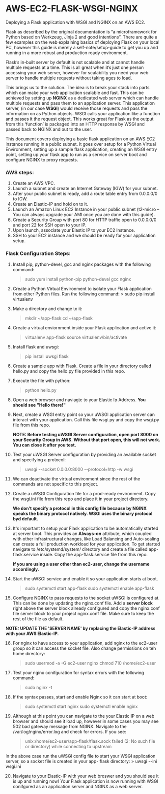 # AWS-EC2-FLASK-WSGI-NGINX
Deploying a Flask application with WSGI and NGINX on an AWS EC2.

Flask as described by the original documentation is “a microframework for Python based on Werkzeug, Jinja 2 and good intentions”. There are quite a few examples on the web explaining basics of deploying Flask on your local PC, however this guide is merely a self-note/setup-guide to get you up and running in a more robust and production ready environment.

Flask’s in-built server by default is not scalable and at cannot handle multiple requests at a time. This is all great when it’s just one person accessing your web server, however for scalability you need your web server to handle multiple requests without taking ages to load.

This brings us to the solution. The idea is to break your stack into parts which can make your web application scalable and fast. This can be achieved by setting up **NGINX** as a dedicated web server which can handle multiple requests and pass them to an application server. This application server, (in our case **WSGI**) would receive those requests and pass the information on as Python objects. WSGI calls your application like a function and passes it the request object. This works great for Flask as the output from this ‘function’ is packaged into an HTTP response by WSGI and passed back to NGINX and out to the user.
 
This document covers deploying a basic flask application on an AWS EC2 instance running in a public subnet. It goes over setup for a Python Virtual Environment, setting up a sample flask application, creating an WSGI entry point, setting up your flask app to run as a service on server boot and configure NGINX to proxy requests. 

### AWS steps:

   1.	Create an AWS VPC.
   2.	Launch a subnet and create an Internet Gateway (IGW) for your subnet.
   3.	After your public subnet is ready, add a route table entry from 0.0.0.0/0 to IGW.
   4.	Create an Elastic-IP and hold on to it.
   5.	Launch an Amazon Linux EC2 Instance in your public subnet (t2-micro – You can always upgrade your AMI once you are done       with this guide).
   6.	Create a Security Group with port 80 for HTTP traffic open to 0.0.0.0/0 and port 22 for SSH open to your IP.
   7.	Upon launch, associate your Elastic IP to your EC2 Instance.
   8.	SSH to your EC2 instance and we should be ready for your application setup.

### Flask Configuration Steps:

   1.	Install pip, python-devel, gcc and nginx packages with the following command:

      	>  sudo yum install python-pip python-devel gcc nginx

   2.	Create a Python Virtual Environment to isolate your Flask application from other Python files. Run the following command:
       >  sudo pip install virtualenv
   
   3. Make a directory and change to it:
       >  mkdir ~/app-flask
       >  cd ~/app-flask
       
   4. Create a virtual enviornment inside your Flask application and active it:
       >  virtualenv app-flask
       >  source virtualenv/bin/activate
       
   5. Install flask and uwsgi:
       >  pip install uwsgi flask
       
   6. Create a sample app with Flask. Create a file in your directory called hello.py and copy the hello.py file provided in this repo.
   
   7. Execute the file with python:
       >  python hello.py
       
   8. Open a web browser and naviagte to your Elastic Ip Address. **You should see "Hello there!"**    
   
   9. Next, create a WSGI entry point so your uWSGI application server can interact with your application. Call this file wsgi.py and copy the wsgi.py file from this repo. 
   
      **NOTE: Before testing uWSGI Server configuration, open port 8000 on your Security Group in AWS. Without that port open, this will not work. You can close it after you test.**
   
   10. Test your uWSGI Server configuration by providing an available socket and specifying a protocol:
       >  uwsgi --socket 0.0.0.0:8000 --protocol=http -w wsgi
       
   11. We can deactivate the virtual environment since the rest of the commands are not specific to this project.
   
   12. Create a uWSGI Configuration file for a prod-ready environment. Copy the wsgi.ini file from this repo and place it in your project directory. 
   
       **We don't specify a protocol in this config file because by NGINX speaks the binary protocol natively. WSGI uses the binary protocol byd default.**
   
   13. It's important to setup your Flask application to be automatically started at server boot. This provides an **Always-on** attribute, which coupled with other infrastructural changes, like Load Balancing and Auto-scaling can create a full production workload for your application. To get started navigate to /etc/systemd/system/ directory and create a file called app-flask.service inside. Copy the app-flask.service file from this repo.
   
       **If you are using a user other than ec2-user, change the username accordingly.**
       
   14. Start the uWSGI service and enable it so your application starts at boot.
       >  sudo systemctl start app-flask
       >  sudo systemctl enable app-flask
       
   15. Configure NGINX to pass requests to the socket uWSGI is configured at. This can be done by updating the nginx.conf file. Add a **server block** right above the server block already configured and copy the nginx.conf file server block to your project nginx.conf file. Make sure to keep the rest of the file as default.
   
   **NOTE: UPDATE THE 'SERVER NAME' by replacing the Elastic-IP address with your AWS Elastic-IP.**
   
   16. For nginx to have access to your application, add nginx to the ec2-user group so it can access the socket file. Also change permissions on teh home directory:
       >  sudo usermod -a -G ec2-user nginx
       >  chmod 710 /home/ec2-user
       
   17. Test your nginx conifguration for syntax errors with the following command:
       >  sudo nginx -t
       
   18. If the syntax passes, start and enable Nginx so it can start at boot:
       >  sudo systemctl start nginx
       >  sudo systemctl enable nginx
       
   19. Although at this point you can navigate to the your Elastic IP on a web browser and should see it load up, however in some cases you may see 502 bad gateway message from NGINX. Navigate to the /var/log/nginx/error.log and check for errors. If you see:
   
       >  unix:/home/ec2-user/app-flask/flask.sock failed (2: No such file or directory) while connecting to upstream
       
   In the above case run the uWSGI config file to start your WSGI application server, so a socket file is created in your app-    flask directory:
       >  uwsgi --ini wsgi.ini
       
   20. Navigate to your Elastic-IP with your web broswer and you should see it is up and running now! Your Flask application is now running with WSGI conifgured as an application server and NGINX as a web server.     
       
    
   
   
